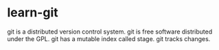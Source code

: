 # learn-git
git is a distributed version control system.
git is free software distributed under the GPL.
git has a mutable index called stage.
git tracks changes.

